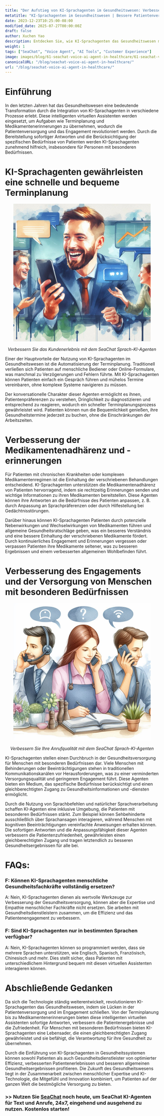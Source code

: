 ```yaml
---
title: "Der Aufstieg von KI-Sprachagenten im Gesundheitswesen: Verbesserung der Patientenversorgung und des Engagements"
metatitle: "KI-Sprachagenten im Gesundheitswesen | Bessere Patientenversorgung"
date: 2023-12-23T10:25:00-08:00
modified_date: 2025-07-27T00:00:00Z
draft: false
author: Xuchen Yao
description: Entdecken Sie, wie KI-Sprachagenten das Gesundheitswesen mit sofortigen Antworten für Terminplanung und Medikamentenerinnerungen transformieren und Patienten mit besonderen Bedürfnissen zugutekommen.
weight: 1
tags: ["SeaChat", "Voice Agent", "AI Tools", "Customer Experience"]
image: images/blog/61-seachat-voice-ai-agent-in-healthcare/61-seachat-voice-ai-agent-in-healthcare.png
canonicalURL: "/blog/seachat-voice-ai-agent-in-healthcare/"
url: "/blog/seachat-voice-ai-agent-in-healthcare/"
---
```


# Einführung

In den letzten Jahren hat das Gesundheitswesen eine bedeutende Transformation durch die Integration von KI-Sprachagenten in verschiedene Prozesse erlebt. Diese intelligenten virtuellen Assistenten werden eingesetzt, um Aufgaben wie Terminplanung und Medikamentenerinnerungen zu übernehmen, wodurch die Patientenversorgung und das Engagement revolutioniert werden. Durch die Bereitstellung sofortiger Antworten und die Berücksichtigung der spezifischen Bedürfnisse von Patienten werden KI-Sprachagenten zunehmend hilfreich, insbesondere für Personen mit besonderen Bedürfnissen.

# KI-Sprachagenten gewährleisten eine schnelle und bequeme Terminplanung

<center>
<img height="450px" src="/images/blog/50x-all-seachat-agents/stay-connected-using-seachat-agents.jpeg" alt="Verbessern Sie das Kundenerlebnis mit dem SeaChat Sprach-KI-Agenten"/>

*Verbessern Sie das Kundenerlebnis mit dem SeaChat Sprach-KI-Agenten*
</center>

Einer der Hauptvorteile der Nutzung von KI-Sprachagenten im Gesundheitswesen ist die Automatisierung der Terminplanung. Traditionell verließen sich Patienten auf menschliche Bediener oder Online-Formulare, was manchmal zu Verzögerungen und Fehlern führte. Mit KI-Sprachagenten können Patienten einfach ein Gespräch führen und mühelos Termine vereinbaren, ohne komplexe Systeme navigieren zu müssen.

Der konversationelle Charakter dieser Agenten ermöglicht es ihnen, Patientenpräferenzen zu verstehen, Dringlichkeit zu diagnostizieren und entsprechend zu reagieren, wodurch ein schneller Terminplanungsprozess gewährleistet wird. Patienten können nun die Bequemlichkeit genießen, ihre Gesundheitstermine jederzeit zu buchen, ohne die Einschränkungen der Arbeitszeiten.

# Verbesserung der Medikamentenadhärenz und -erinnerungen

Für Patienten mit chronischen Krankheiten oder komplexen Medikamentenregimen ist die Einhaltung der verschriebenen Behandlungen entscheidend. KI-Sprachagenten unterstützen die Medikamentenadhärenz von Patienten hervorragend, indem sie rechtzeitig Erinnerungen senden und wichtige Informationen zu ihren Medikamenten bereitstellen. Diese Agenten können ihre Antworten an die Bedürfnisse des Patienten anpassen, z. B. durch Anpassung an Sprachpräferenzen oder durch Hilfestellung bei Gedächtnisstörungen.

Darüber hinaus können KI-Sprachagenten Patienten durch potenzielle Nebenwirkungen und Wechselwirkungen von Medikamenten führen und allgemeine Gesundheitsratschläge geben, was ein besseres Verständnis und eine bessere Einhaltung der verschriebenen Medikamente fördert. Durch kontinuierliches Engagement und Erinnerungen vergessen oder verpassen Patienten ihre Medikamente seltener, was zu besseren Ergebnissen und einem verbesserten allgemeinen Wohlbefinden führt.

# Verbesserung des Engagements und der Versorgung von Menschen mit besonderen Bedürfnissen

<center>
<img height="450px" src="/images/blog/50x-all-seachat-agents/transfer-to-and-from-ai-agent.jpeg" alt="Verbessern Sie Ihre Anrufqualität mit dem SeaChat Sprach-KI-Agenten"/>

*Verbessern Sie Ihre Anrufqualität mit dem SeaChat Sprach-KI-Agenten*
</center>


KI-Sprachagenten stellen einen Durchbruch in der Gesundheitsversorgung für Menschen mit besonderen Bedürfnissen dar. Viele Menschen mit Behinderungen oder Beeinträchtigungen stehen in traditionellen Kommunikationskanälen vor Herausforderungen, was zu einer verminderten Versorgungsqualität und geringerem Engagement führt. Diese Agenten bieten ein Medium, das spezifische Bedürfnisse berücksichtigt und einen gleichberechtigten Zugang zu Gesundheitsinformationen und -diensten ermöglicht.

Durch die Nutzung von Sprachbefehlen und natürlicher Sprachverarbeitung schaffen KI-Agenten eine inklusive Umgebung, die Patienten mit besonderen Bedürfnissen stärkt. Zum Beispiel können Sehbehinderte ausschließlich über Sprachansagen interagieren, während Menschen mit kognitiven Beeinträchtigungen vereinfachte Anweisungen erhalten können. Die sofortigen Antworten und die Anpassungsfähigkeit dieser Agenten verbessern die Patientenzufriedenheit, gewährleisten einen gleichberechtigten Zugang und tragen letztendlich zu besseren Gesundheitsergebnissen für alle bei.

# FAQs:

### F: Können KI-Sprachagenten menschliche Gesundheitsfachkräfte vollständig ersetzen?
A: Nein, KI-Sprachagenten dienen als wertvolle Werkzeuge zur Verbesserung der Gesundheitsversorgung, können aber die Expertise und Empathie menschlicher Fachkräfte nicht ersetzen. Sie arbeiten mit Gesundheitsdienstleistern zusammen, um die Effizienz und das Patientenengagement zu verbessern.

### F: Sind KI-Sprachagenten nur in bestimmten Sprachen verfügbar?
A: Nein, KI-Sprachagenten können so programmiert werden, dass sie mehrere Sprachen unterstützen, wie Englisch, Spanisch, Französisch, Chinesisch und mehr. Dies stellt sicher, dass Patienten mit unterschiedlichem Hintergrund bequem mit diesen virtuellen Assistenten interagieren können.

# Abschließende Gedanken

Da sich die Technologie ständig weiterentwickelt, revolutionieren KI-Sprachagenten das Gesundheitswesen, indem sie Lücken in der Patientenversorgung und im Engagement schließen. Von der Terminplanung bis zu Medikamentenerinnerungen bieten diese intelligenten virtuellen Assistenten sofortige Antworten, verbessern die Patientenergebnisse und die Zufriedenheit. Für Menschen mit besonderen Bedürfnissen bieten KI-Sprachagenten eine Lebensader, die einen gleichberechtigten Zugang gewährleistet und sie befähigt, die Verantwortung für ihre Gesundheit zu übernehmen.

Durch die Einführung von KI-Sprachagenten in Gesundheitssystemen können sowohl Patienten als auch Gesundheitsdienstleister von optimierter Effizienz, verbesserten Patientenerlebnissen und besseren allgemeinen Gesundheitsergebnissen profitieren. Die Zukunft des Gesundheitswesens liegt in der Zusammenarbeit zwischen menschlicher Expertise und KI-Technologie, die Mitgefühl und Innovation kombiniert, um Patienten auf der ganzen Welt die bestmögliche Versorgung zu bieten.


### >> Nutzen Sie [SeaChat](https://chat.seasalt.ai/?utm_source=blog) noch heute, um SeaChat KI-Agenten für Text und Anrufe, 24x7, eingehend und ausgehend zu nutzen. Kostenlos starten!

